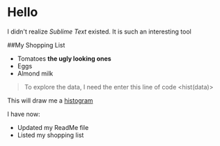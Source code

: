 # Hello

I didn't realize *Sublime Text* existed. It is such an interesting tool

##My Shopping List
* Tomatoes **the ugly looking ones**
* Eggs
* Almond milk

>To explore the data, I need the enter this line of code
><hist(data)>

This will draw me a [histogram](https://en.wikipedia.org/wiki/Histogram)

I have now:
* Updated my ReadMe file
* Listed my shopping list 